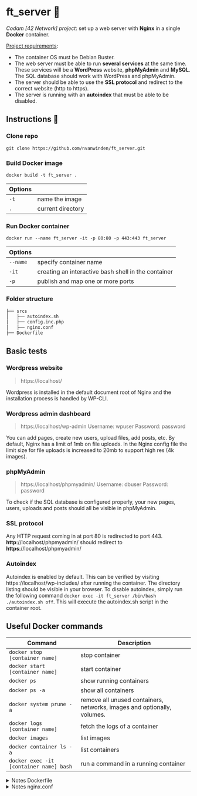 # ft_server :whale:

*Codam [42 Network] project*: set up a web server with **Nginx** in a single **Docker** container.

<u>Project requirements</u>:
 - The container OS must be Debian Buster.
 - The web server must be able to run **several services** at the same time. These services will be a **WordPress** website, **phpMyAdmin** and **MySQL**. The SQL database should work with WordPress and phpMyAdmin.
 - The server should be able to use the **SSL protocol** and redirect to the correct website (http to https).
 - The server is running with an **autoindex** that must be able to be disabled.
 
 ## Instructions :wrench:

### Clone repo
`git clone https://github.com/nvanwinden/ft_server.git`

### Build Docker image
`docker build -t ft_server .`

| Options |  |
|--|--|
| `-t`   | name the image |
| `.`   | current directory |

### Run Docker container
`docker run --name ft_server -it -p 80:80 -p 443:443 ft_server`

| Options |  |
|--|--|
| `--name` | specify container name |
| `-it` | creating an interactive bash shell in the container |
| `-p` | publish and map one or more ports |

### Folder structure
```markdown
├── srcs
│   ├── autoindex.sh
│   ├── config.inc.php
│   ├── nginx.conf
├── Dockerfile
```

## Basic tests

### Wordpress website

> https://localhost/

Wordpress is installed in the default document root of Nginx and the installation process is handled by WP-CLI.

### Wordpress admin dashboard
> https://localhost/wp-admin
> Username: wpuser
> Password: password

You can add pages, create new users, upload files, add posts, etc.
By default, Nginx has a limit of 1mb on file uploads. In the Nginx config file the limit size for file uploads is increased to 20mb to support high res (4k images).

### phpMyAdmin
> https://localhost/phpmyadmin/
> Username: dbuser
> Password: password

To check if the SQL database is configured properly, your new pages, users, uploads and posts should all be visible in phpMyAdmin.

### SSL protocol

Any HTTP request coming in at port 80 is redirected to port 443. 
**http**://localhost/phpmyadmin/ should redirect to **https**://localhost/phpmyadmin/
 
### Autoindex
Autoindex is enabled by default. This can be verified by visiting https://localhost/wp-includes/ after running the container. The directory listing should be visible in your browser.  To disable autoindex, simply run the following command `docker exec -it ft_server /bin/bash ./autoindex.sh off`. This will execute the autoindex.sh script in the container root.

## Useful Docker commands

| Command | Description |
|--|--|
| `docker stop [container name]` | stop container |
| `docker start [container name]`   | start container |
| `docker ps`   | show running containers |
| `docker ps -a` | show all containers |
| `docker system prune -a` | remove all unused containers, networks, images and optionally, volumes.
| `docker logs [container name]` | fetch the logs of a container |
| `docker images` | list images |
| `docker container ls -a` | list containers |
| `docker exec -it [container name] bash` | run a command in a running container

<details>
<summary>Notes Dockerfile</summary>

## Notes Dockerfile

`FROM  debian:buster`
`FROM` must be the first instruction in a Dockerfile and specifies the underlying OS architecture that you're using to build the image.

`LABEL  maintainer="Nilo  van  Winden  <nvan-win@student.codam.nl>"`
The `LABEL` instruction adds metadata to an image.  The metadata can be viewed with the command `docker inspect [container name]` after the image is build.

`RUN  apt  update; \`
`apt  upgrade  -y;`
**apt** [Advanced Packaging Tool] is a command line utility for installing, updating, removing and managing packages on Ubuntu, Debian, and related Linux distributions.
Difference between `apt` and `apt-get`: https://itsfoss.com/apt-vs-apt-get-difference/

`RUN  apt  install`
**Nginx** is a web server that stores and delivers the content for a website to clients that request it.
**MariaDB (fork of MySQL)** is one of the most popular open-source SQL relational databases management systems.
**PHP-FPM (FastCGI Process Manager)** is a web tool used to speed up the performance of a website.
**wget** is a command line utility for downloading files from the internet.
**Sendmail** is an SMTP-based (Simple Mail Transfer Protocol) mail transfer agent.

`RUN  sendmailconfig;`
[sendmailconfig](https://manpages.ubuntu.com/manpages/xenial/man8/sendmailconfig.8.html) is used to simplify the configuration of sendmail for use on Debian systems.

`COPY  /srcs/nginx.conf  /etc/nginx/sites-available/localhost`
`RUN  ln  -s  /etc/nginx/sites-available/localhost  /etc/nginx/sites-enabled/localhost`
Copy Nginx config file to sites-available and create symlink to the file in sites-enabled.
```
RUN  openssl  req  -x509  -days  365  -newkey  rsa:2048  -nodes  -sha256  \
-out  /etc/ssl/certs/nginx-selfsigned.crt  \
-keyout  /etc/ssl/private/nginx-selfsigned.key  \
-subj  "/C=NL/ST=NH/L=Amsterdam/O=Codam/CN=localhost";  \
chmod  775  /etc/ssl/private/nginx-selfsigned.key;  \
chmod  775  /etc/ssl/certs/nginx-selfsigned.crt
```
**SSL**  (Secure  Sockets  Layer) is  the  protocol  for  web  browsers  and  servers  that  allows  for  the  authentication,  encryption  and  decryption  of  data  sent  over  the  internet.

`openssl`: basic  command  line  tool  for  creating  and  managing  OpenSSL  certificates,  keys,  and  other  files. It  creates  both  your  private  key  and  certificate  signing  request  (csr)  and  saves  them  to  2  files
-  your_common_name.key
-  you_common_name.csr

`req -x509`: specifies we want to use X.509 certificate signing request (CSR) management. The "X.509" is a public key infrastructure standard that SSL and TLS adhere for key and certificate management.

`-days  365` This  option  sets  the  length  of  time  that  the  certificate  will  be  considered  valid. 

`newkey rsa:2048`: we want to generate a new certificate and a new key at the same time. We did not create the key that is required to sign the certificate in a previous step, so we need to create it along with the certificate. The `rsa:2048` portion tells it to make an RSA key that is 2048 bits long.

`-nodes` tells  OpenSSL  to  skip  the  option  to  secure  our  certificate  with  a  passphrase.  We  need  Nginx  to  be  able  to  read  the  file,  without  user  intervention,  when  the  server  starts  up.  A  passphrase  would  prevent  this  from  happening  because  we  would  have  to  enter  it  after  every  restart.

`-sha256` Secure  Hashing  Algorithm.  [SHA256](https://comodosslstore.com/resources/what-is-a-sha256-ssl-certificate/)  is  the  latest  hashing  algorithm  of  the  SHA  (secure  hashing  algorithm)  family  with  a  256-bit  length. 

`-out`  This  tells  OpenSSL  where  to  place  the  certificate  that  we  are  creating.

`-keyout` tells  OpenSSL  where  to  place  the  generated  private  key  file  that  we  are  creating.

`-subj`  Non-interactively  answer  the  CSR  (Certificate  Signing  Request)  information  prompt.

`chmod 775` sets permissions so that (U)ser / owner can read, can write and can execute. (G)roup can read, can write and can execute. (O)thers can read, can't write and can execute.

[Source](https://gist.github.com/dryliketoast/5c62027480e21db95703219689de1793)

```
RUN  wget  https://files.phpmyadmin.net/phpMyAdmin/4.9.7/phpMyAdmin-4.9.7-all-languages.tar.gz;  \
tar  -xzvf  phpMyAdmin-4.9.7-all-languages.tar.gz  -C  /var/www/html;
```

**phpMyAdmin**  is  a  free  software  tool  written  in  PHP,  intended  to  handle  the  administration  of  MySQL  over  the  Web.  phpMyAdmin  supports  a  wide  range  of  operations  on  MySQL  and  MariaDB.

`x`  extract  files  from  an  archive.
`z`  compress  the  resulting  archive  with  gzip(1).  In  extract  or  list  modes,  this  option  is  ignored.
`v`  verbose,  shows  the  progress  on  the  screen
`f`  tar  archive  name

`RUN  chmod  660  /var/www/html/phpmyadmin/config.inc.php`
`chmod 660` sets permissions so that, (U)ser / owner can read, can write and can't execute. (G)roup can read, can write and can't execute. (O)thers can't read, can't write and can't execute.

`mysql  <  /var/www/html/phpmyadmin/sql/create_tables.sql;`
[import sql/create_tables.sql](https://docs.phpmyadmin.net/nl/latest/setup.html) to create new tables

`wget  -P  var/www/html/  https://raw.githubusercontent.com/wp-cli/builds/gh-pages/phar/wp-cli.phar;`
**WP-CLI** is a tool to manage WordPress via the command line. It's used for installing and setting up a WordPress website, changing its options, administering users, etc.
`-P` set directory for WordPress client.

`mv  var/www/html/wp-cli.phar  /usr/local/bin/wp;`
Move to bin so it's available as a wp command.

`wp  core  download  --allow-root;`
Download the latest version of WordPress into the current directory. Runs the standard WordPress installation process.

`echo  "USE  wordpress;  UPDATE  wp_options  SET  option_value='https://localhost/'  WHERE  option_name='siteurl'  OR  option_name='home';"  |  mysql  -u  root`
`wp_options`:  the  table  where  your  URL  is  saved
`SET` : wp  option  to  set  the  URL
`WHERE` : tells  the  program  the  name  of  the  host  where  the  MySQL  server  is  running
[Source](https://www.ostraining.com/blog/wordpress/site-url-and-home-url-wordpress/)

`RUN  chown  -R  www-data:www-data  /var/www/html`
Give  ownership  to  web root.
`chown`  can  change  owner  and  group  assignments. The  syntax  is  `chown  owner:group  filename`,  so  to  change  the  owner  of  file1  to  user1  and  the  group  to  family  you  would  enter  `chown  user1:family  file1`
`www-data`  is  the  user  that  web  servers  use  by  default  for  normal  operation.
The  web  server  process  can  access  any  file  that  www-data  can  access.
`-R`  change  the  user  ID  and/or  the  group  ID  for  the  file  hierarchies rooted  in  the  directories  instead  of  just  the  files  themselves.

```
CMD  service  nginx  start;  \
service  mysql  start;  \
service  php7.3-fpm  start;  \
service  sendmail  start;  \
bash;  \
tail  -f  /var/log/nginx/access.log
```
Starting  services.
`CMD`  specifies  what  command  to  run  within  the  container;  it's  a  constant  loop.
`tail`  displays  the  last  part  of  a  file.
`-f`  keeps  the  program  running,  causes  tail  to  not  stop  when  end  of  file  is  reached  but  rather  to  wait  for  additional  data  to  be  appended  to  the  input.
`/var/log/nginx/access.log`  makes  it  so  you  can  see  docker  logs. An alternative  is  to  use  `service  nginx  start  ;  tail  -f  dev/null`.
`dev/null`  is  present  on  every  linux  system,  you  write  to  it  and  whatever  you  write  to  /dev/null  will  be  discarded,  forgotten  into  the  void,  It's  known  as  the  null  device  in  a  UNIX  system.
</details>


<details>
<summary>Notes nginx.conf</summary>

## Notes nginx.conf

A **server block** is a subset of Nginx’s configuration that defines a virtual server used to handle requests of a defined type. Administrators often configure multiple server blocks and decide which block should handle which connection based on the requested domain name, port, and IP address.
```
server {
	listen 80;
```
 The listen directive typically defines which IP address and port the server block will respond to.

	    listen [::]:80;

IPv6 addresses (0.7.36) are specified in square brackets.

	    server_name localhost;

Server names are defined using the server_name directive and determine which server block is used for a given request.

	    return 301 https://$server_name$request_uri;

[Redirect](https://www.hostinger.com/tutorials/nginx-redirect/) all requests coming from HTTP (port 80) to HTTPS (port 443).

    }

```
server {

	listen 443 ssl;
	listen [::]:443 ssl;
	ssl_certificate_key /etc/ssl/private/nginx-selfsigned.key;
	ssl_certificate /etc/ssl/certs/nginx-selfsigned.crt;
```

    root /var/www/html;
The root directive specifies the root directory that will be used to search for a file.

    client_max_body_size 20m;
By default, Nginx has a limit of 1MB on file uploads. Limit increased to 20MB to support high res (4K) images.

`index index.php index.html index.htm index.nginx-debian.html;`
If multiple files are specified for the index directive, NGINX will process the list in order and fulfill the request with the first file that exists. If index.html doesn’t exist, then index.htm will be used. If neither exists, a 404 message will be sent.
```
server_name localhost;
	location / {
		autoindex on;
		try_files $uri $uri/ =404;
```
Using try_files means that you can test a sequence. If $uri doesn’t exist, try $uri/, if that doesn’t exist try a fallback location.
```
	}

	location ~ \.php$ {
		include snippets/fastcgi-php.conf;
		fastcgi_pass unix:/var/run/php/php7.3-fpm.sock;
	}
}
``` 
Handle PHP requests.

</details>